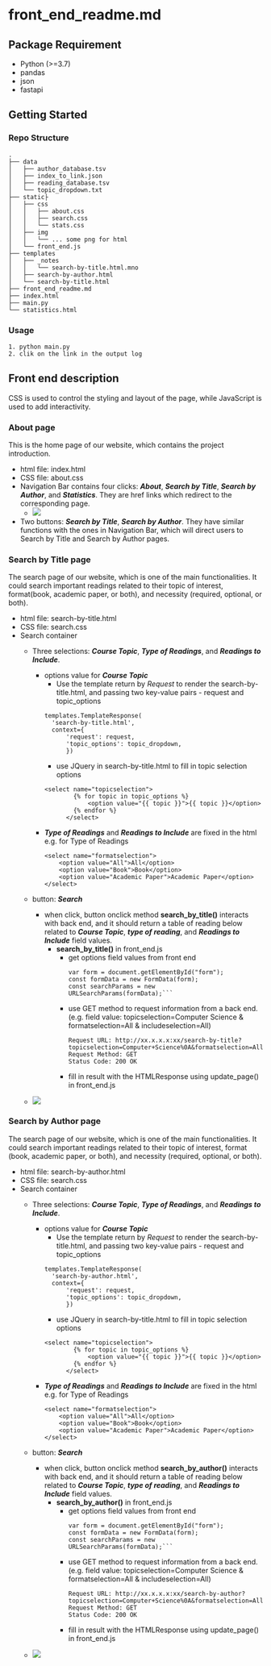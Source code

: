 # front_end_readme.md

## Package Requirement
- Python (>=3.7)
- pandas
- json
- fastapi

## Getting Started
### Repo Structure
```
.
├── data
│   ├── author_database.tsv
│   ├── index_to_link.json   
│   ├── reading_database.tsv    
│   └── topic_dropdown.txt
├── static├
│   ├── css
│   │   ├── about.css
│   │   ├── search.css
│   │   └── stats.css
│   ├── img
│   │   └── ... some png for html
│   └── front_end.js
├── templates
│   ├── _notes  
│   │   └── search-by-title.html.mno
│   ├── search-by-author.html   
│   └── search-by-title.html    
├── front_end_readme.md
├── index.html
├── main.py
└── statistics.html
```

### Usage
```
1. python main.py
2. clik on the link in the output log
```
## Front end description
CSS is used to control the styling and layout of the page, while JavaScript is used to add interactivity.

### About page
This is the home page of our website, which contains the project introduction.
- html file: index.html
- CSS file: about.css
- Navigation Bar contains four clicks: **_About_**, **_Search by Title_**, **_Search by Author_**, and **_Statistics_**.
They are href links which redirect to the corresponding page.
  - <img src="./screenshots/navi.png" /><br />
- Two buttons: **_Search by Title_**, **_Search by Author_**. They have similar functions with the ones in Navigation Bar, which will direct users to Search by Title and Search by Author pages. 


### Search by Title page
The search page of our website, which is one of the main functionalities. 
It could search important readings related to their topic of interest, format(book, academic paper, or both), 
and necessity (required, optional, or both).
- html file: search-by-title.html
- CSS file: search.css
- Search container 
  - Three selections: **_Course Topic_**, **_Type of Readings_**, and **_Readings to Include_**.
    - options value for **_Course Topic_**
      - Use the template return by _Request_ to render the search-by-title.html, and passing two key-value pairs - 
      request and topic_options
      ```
      templates.TemplateResponse(
        'search-by-title.html',
        context={
            'request': request,
            'topic_options': topic_dropdown, 
            })
      ```
      - use JQuery in search-by-title.html to fill in topic selection options 
      ```
      <select name="topicselection">
              {% for topic in topic_options %}
                  <option value="{{ topic }}">{{ topic }}</option>
              {% endfor %}
            </select>
      ```
    - **_Type of Readings_** and **_Readings to Include_** are fixed in the html
      e.g. for Type of Readings
      ```
      <select name="formatselection">
          <option value="All">All</option>
          <option value="Book">Book</option>
          <option value="Academic Paper">Academic Paper</option>
      </select>
      ```
  - button: **_Search_**
    - when click, button onclick method **search_by_title()** interacts with back end, and it should return a table of reading below
    related to **_Course Topic_**, **_type of reading_**, and **_Readings to Include_** field values.
      - **search_by_title()** in front_end.js
        - get options field values from front end
          ```
          var form = document.getElementById("form");
          const formData = new FormData(form);
          const searchParams = new URLSearchParams(formData);```
          ```
        - use GET method to request information from a back end.
          (e.g. field value: topicselection=Computer Science & formatselection=All & includeselection=All)
          ```
          Request URL: http://xx.x.x.x:xx/search-by-title?topicselection=Computer+Science%0A&formatselection=All&includeselection=All
          Request Method: GET
          Status Code: 200 OK
          ```
        - fill in result with the HTMLResponse using update_page() in front_end.js
          
  - <img src="./screenshots/title_search.png" /><br />

### Search by Author page
The search page of our website, which is one of the main functionalities. 
It could search important readings related to their topic of interest, format (book, academic paper, or both), 
and necessity (required, optional, or both).
- html file: search-by-author.html
- CSS file: search.css
- Search container 
  - Three selections: **_Course Topic_**, **_Type of Readings_**, and **_Readings to Include_**.
    - options value for **_Course Topic_**
      - Use the template return by _Request_ to render the search-by-title.html, and passing two key-value pairs - 
      request and topic_options
      ```
      templates.TemplateResponse(
        'search-by-author.html',
        context={
            'request': request,
            'topic_options': topic_dropdown, 
            })
      ```
      - use JQuery in search-by-title.html to fill in topic selection options 
      ```
      <select name="topicselection">
              {% for topic in topic_options %}
                  <option value="{{ topic }}">{{ topic }}</option>
              {% endfor %}
            </select>
      ```
    - **_Type of Readings_** and **_Readings to Include_** are fixed in the html
      e.g. for Type of Readings
      ```
      <select name="formatselection">
          <option value="All">All</option>
          <option value="Book">Book</option>
          <option value="Academic Paper">Academic Paper</option>
      </select>
      ```
  - button: **_Search_**
    - when click, button onclick method **search_by_author()** interacts with back end, and it should return a table of reading below
    related to **_Course Topic_**, **_type of reading_**, and **_Readings to Include_** field values.
      - **search_by_author()** in front_end.js
        - get options field values from front end
          ```
          var form = document.getElementById("form");
          const formData = new FormData(form);
          const searchParams = new URLSearchParams(formData);```
          ```
        - use GET method to request information from a back end.
          (e.g. field value: topicselection=Computer Science & formatselection=All & includeselection=All)
          ```
          Request URL: http://xx.x.x.x:xx/search-by-author?topicselection=Computer+Science%0A&formatselection=All&includeselection=All
          Request Method: GET
          Status Code: 200 OK
          ```
        - fill in result with the HTMLResponse using update_page() in front_end.js
          
  - <img src="./screenshots/author_search.png" /><br />


